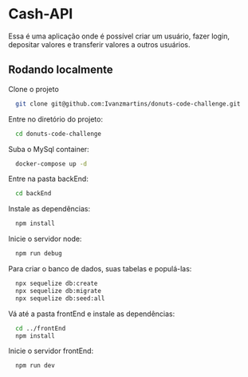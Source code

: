 
# Cash-API

Essa é uma aplicação onde é possível criar um usuário, fazer login, depositar valores e transferir valores a outros usuários.

## Rodando localmente

Clone o projeto

```bash
  git clone git@github.com:Ivanzmartins/donuts-code-challenge.git
```

Entre no diretório do projeto:

```bash
  cd donuts-code-challenge
```

Suba o MySql container:

```bash
  docker-compose up -d
```

Entre na pasta backEnd:

```bash
  cd backEnd
```

Instale as dependências:

```bash
  npm install
```

Inicie o servidor node:

```bash
  npm run debug
```
Para criar o banco de dados, suas tabelas e populá-las:
```bash
  npx sequelize db:create
  npx sequelize db:migrate
  npx sequelize db:seed:all
```

Vá até a pasta frontEnd e instale as dependências:
```bash
  cd ../frontEnd
  npm install
```
Inicie o servidor frontEnd:
```bash
  npm run dev
```


